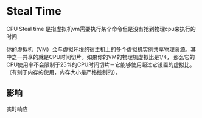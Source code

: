 # Steal Time
CPU Steal time 是指虚拟机vm需要执行某个命令但是没有抢到物理cpu来执行的时间.

你的虚拟机（VM）会与虚拟环境的宿主机上的多个虚拟机实例共享物理资源。其中之一共享的就是CPU时间切片。如果你的VM的物理机虚拟比是1/4， 那么它的CPU使用率不会限制于25%的CPU时间切片－它能够使用超过它设置的虚拟比。（有别于内存的使用，内存大小是严格控制的）。
##

## 影响
实时响应
